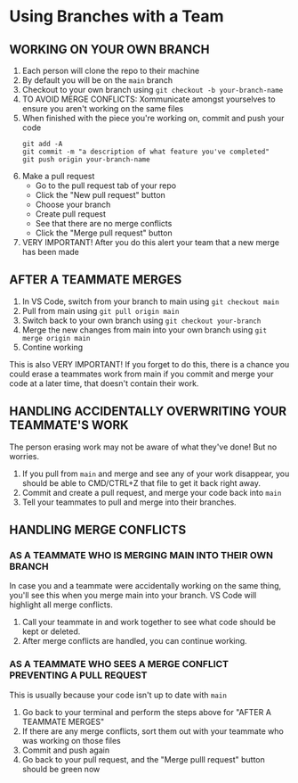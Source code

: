 # Using Branches with a Team

## WORKING ON YOUR OWN BRANCH

1. Each person will clone the repo to their machine
2. By default you will be on the ```main``` branch
3. Checkout to your own branch using ```git checkout -b your-branch-name```
4. TO AVOID MERGE CONFLICTS: Xommunicate amongst yourselves to ensure you aren't working on the same files
5. When finished with the piece you're working on, commit and push your code
    ```
    git add -A   
    git commit -m "a description of what feature you've completed"
    git push origin your-branch-name
    ``` 
6. Make a pull request
    - Go to the pull request tab of your repo
    - Click the "New pull request" button
    - Choose your branch
    - Create pull request
    - See that there are no merge conflicts
    - Click the "Merge pull request" button
7. VERY IMPORTANT! After you do this alert your team that a new merge has been made

## AFTER A TEAMMATE MERGES

1. In VS Code, switch from your branch to main using `git checkout main`
2. Pull from main using `git pull origin main`
3. Switch back to your own branch using `git checkout your-branch`
4. Merge the new changes from main into your own branch using `git merge origin main`
5. Contine working

This is also VERY IMPORTANT! If you forget to do this, there is a chance you could erase a teammates work from main if you commit and merge your code at a later time, that doesn't contain their work. 

## HANDLING ACCIDENTALLY OVERWRITING YOUR TEAMMATE'S WORK

The person erasing work may not be aware of what they've done! But no worries.

1. If you pull from `main` and merge and see any of your work disappear, you should be able to CMD/CTRL+Z that file to get it back right away.
2. Commit and create a pull request, and merge your code back into `main`
3. Tell your teammates to pull and merge into their branches.

## HANDLING MERGE CONFLICTS

### AS A TEAMMATE WHO IS MERGING MAIN INTO THEIR OWN BRANCH

In case you and a teammate were accidentally working on the same thing, you'll see this when you merge main into your branch. VS Code will highlight all merge conflicts. 

1. Call your teammate in and work together to see what code should be kept or deleted. 
2. After merge conflicts are handled, you can continue working.

### AS A TEAMMATE WHO SEES A MERGE CONFLICT PREVENTING A PULL REQUEST

This is usually because your code isn't up to date with `main`

1. Go back to your terminal and perform the steps above for "AFTER A TEAMMATE MERGES"
2. If there are any merge conflicts, sort them out with your teammate who was working on those files
3. Commit and push again
4. Go back to your pull request, and the "Merge pulll request" button should be green now

